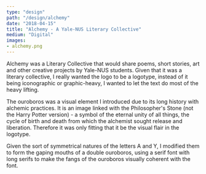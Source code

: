```yaml
---
type: "design"
path: "/design/alchemy"
date: "2018-04-15"
title: "Alchemy - A Yale-NUS Literary Collective"
medium: "Digital"
images:
- alchemy.png
---
```


Alchemy was a Literary Collective that would share poems, short stories, art and other creative projects by Yale-NUS students. Given that it was a literary collective, I really wanted the logo to be a logotype, instead of it being iconographic or graphic-heavy, I wanted to let the text do most of the heavy lifting.

The ouroboros was a visual element I introduced due to its long history with alchemic practices. It is an image linked with the Philosopher's Stone (not the Harry Potter version) - a symbol of the eternal unity of all things, the cycle of birth and death from which the alchemist sought release and liberation. Therefore it was only fitting that it be the visual flair in the logotype.

Given the sort of symmetrical natures of the letters A and Y, I modified them to form the gaping mouths of a double ouroboros, using a serif font with long serifs to make the fangs of the ouroboros visually coherent with the font.